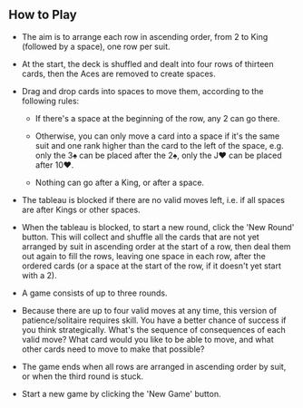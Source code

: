 ## How to Play

- The aim is to arrange each row in ascending order, from 2 to King (followed by a space), one row per suit.

- At the start, the deck is shuffled and dealt into four rows of thirteen cards, then the Aces are removed to create spaces.

- Drag and drop cards into spaces to move them, according to the following rules:

    - If there's a space at the beginning of the row, any 2 can go there.

    - Otherwise, you can only move a card into a space if it's the same suit and one rank higher than the card to the left of the space, e.g. only the 3♠️ can be placed after the 2♠️, only the J♥️ can be placed after 10♥️.

    - Nothing can go after a King, or after a space.

- The tableau is blocked if there are no valid moves left, i.e. if all spaces are after Kings or other spaces.

- When the tableau is blocked, to start a new round, click the 'New Round' button. This will collect and shuffle all the cards that are not yet arranged by suit in ascending order at the start of a row, then deal them out again to fill the rows, leaving one space in each row, after the ordered cards (or a space at the start of the row, if it doesn't yet start with a 2).

- A game consists of up to three rounds.

- Because there are up to four valid moves at any time, this version of patience/solitaire requires skill. You have a better chance of success if you think strategically. What's the sequence of consequences of each valid move? What card would you like to be able to move, and what other cards need to move to make that possible?

- The game ends when all rows are arranged in ascending order by suit, or when the third round is stuck.

- Start a new game by clicking the 'New Game' button.

